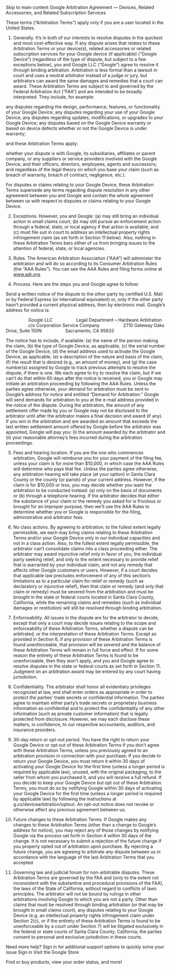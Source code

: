 Skip to main content
Google Arbitration Agreement — Devices, Related Accessories, and Related Subscription Services

These terms (“Arbitration Terms”) apply only if you are a user located in the United States. 

1. Generally. It’s in both of our interests to resolve disputes in the quickest and most cost-effective way. If any dispute arises that relates to these Arbitration Terms or your device(s), related accessories or related subscription services for your Google device (if applicable) (“Google Device”) (regardless of the type of dispute, but subject to a few exceptions below), you and Google LLC (“Google”) agree to resolve it through binding arbitration. Arbitration is less formal than a lawsuit in court and uses a neutral arbitrator instead of a judge or jury, but arbitrators can award the same damages and remedies that a court can award. These Arbitration Terms are subject to and governed by the Federal Arbitration Act (“FAA”) and are intended to be broadly interpreted. They include, for example:

any disputes regarding the design, performance, features, or functionality of your Google Device;
any disputes regarding your use of your Google Device;
any disputes regarding updates, modifications, or upgrades to your Google Device;
any disputes based on the Google Device warranty or based on device defects whether or not the Google Device is under warranty; 

and these Arbitration Terms apply:

whether your dispute is with Google, its subsidiaries, affiliates or parent company, or any suppliers or service providers involved with the Google Device, and their officers, directors, employees, agents and successors; and
regardless of the legal theory on which you base your claim (such as breach of warranty, breach of contract, negligence, etc.).

For disputes or claims relating to your Google Device, these Arbitration Terms supersede any terms regarding dispute resolution in any other agreement between you and Google and contain the whole agreement between us with respect to disputes or claims relating to your Google Device.

2. Exceptions. However, you and Google: (a) may still bring an individual action in small claims court; (b) may still pursue an enforcement action through a federal, state, or local agency if that action is available; and (c) must file suit in court to address an intellectual property rights infringement claim (as set forth in Section 11 below). Also, nothing in these Arbitration Terms bars either of us from bringing issues to the attention of federal, state, or local agencies.

3. Rules. The American Arbitration Association (“AAA”) will administer the arbitration and will do so according to its Consumer Arbitration Rules (the “AAA Rules”). You can see the AAA Rules and filing forms online at www.adr.org.

4. Process. Here are the steps you and Google agree to follow:

Send a written notice of the dispute to the other party by certified U.S. Mail or by Federal Express (or international equivalent) or, only if the other party hasn’t provided a current physical address, then by electronic mail. Google’s address for notice is:

                  Google LLC
                  Legal Department – Hardware Arbitration 
                  c/o Corporation Service Company
                  2710 Gateway Oaks Drive, Suite 150N
                  Sacramento, CA 95833

The notice has to include, if available: (a) the name of the person making the claim, (b) the type of Google Device, as applicable, (c) the serial number of the Google Device, (d) the email address used to activate the Google Device, as applicable, (e) a description of the nature and basis of the claim, (f) the result that is desired (e.g., an amount of money), and (g) the case number(s) assigned by Google to track previous attempts to resolve the dispute, if there is one.
We each agree to try to resolve the claim, but if we can’t do that within 60 days after the notice is received, you or Google may initiate an arbitration proceeding by following the AAA Rules. Unless the parties agree otherwise, your demand for arbitration must be sent to Google’s address for notice and entitled “Demand for Arbitration.” Google will send demands for arbitration to you at the e-mail address provided in the notice of the dispute.
During the arbitration, the amount of any settlement offer made by you or Google may not be disclosed to the arbitrator until after the arbitrator makes a final decision and award (if any).
If you win in the arbitration and are awarded an amount that exceeds the last written settlement amount offered by Google before the arbitrator was appointed, Google will pay you: (i) the amount awarded by the arbitrator and (ii) your reasonable attorney’s fees incurred during the arbitration proceedings.

5. Fees and hearing location. If you are the one who commences arbitration, Google will reimburse you for your payment of the filing fee, unless your claim is for more than $10,000, in which case the AAA Rules will determine who pays that fee. Unless the parties agree otherwise, any arbitration hearing will take place (at your option) in Santa Clara County or the county (or parish) of your current address. However, if the claim is for $10,000 or less, you may decide whether you want the arbitration to be conducted instead: (a) only on the basis of documents or (b) through a telephone hearing. If the arbitrator decides that either the substance of your claim or the remedy you asked for is frivolous or brought for an improper purpose, then we’ll use the AAA Rules to determine whether you or Google is responsible for the filing, administrative and arbitrator fees.

6. No class actions. By agreeing to arbitration, to the fullest extent legally permissible, we each may bring claims relating to these Arbitration Terms and/or your Google Device only in our individual capacities and not in a class action. Also, to the fullest extent legally permissible, the arbitrator can’t consolidate claims into a class proceeding either. The arbitrator may award injunctive relief only in favor of you, the individual party seeking relief, and only to the extent necessary to provide relief that is warranted by your individual claim, and not any remedy that affects other Google customers or users. However, if a court decides that applicable law precludes enforcement of any of this section’s limitations as to a particular claim for relief or remedy (such as declaratory or injunctive relief), then that claim or remedy (and only that claim or remedy) must be severed from the arbitration and must be brought in the state or federal courts located in Santa Clara County, California, while the remaining claims and remedies (such as individual damages or restitution) will still be resolved through binding arbitration.  

7. Enforceability. All issues in the dispute are for the arbitrator to decide, except that only a court may decide issues relating to the scope and enforceability of these Arbitration Terms, whether a dispute can be arbitrated, or the interpretation of these Arbitration Terms. Except as provided in Section 6, if any provision of these Arbitration Terms is found unenforceable, that provision will be severed and the balance of these Arbitration Terms will remain in full force and effect. If for some reason the entirety of these Arbitration Terms is found to be unenforceable, then they won’t apply, and you and Google agree to resolve disputes in the state or federal courts as set forth in Section 11. Judgment on an arbitration award may be entered by any court having jurisdiction.

8. Confidentiality. The arbitrator shall honor all evidentiary privileges recognized at law, and shall enter orders as appropriate in order to protect the parties’ trade secrets or confidential information. The parties agree to maintain either party’s trade secrets or proprietary business information as confidential and to protect the confidentiality of any other information (such as private customer information) that is legally protected from disclosure. However, we may each disclose these matters, in confidence, to our respective accountants, auditors, and insurance providers.

9. 30-day return or opt-out period. You have the right to return your Google Device or opt out of these Arbitration Terms if you don’t agree with these Arbitration Terms, unless you previously agreed to an arbitration provision in connection with your purchase. If you decide to return your Google Device, you must return it within 30 days of activating your Google Device for the first time (unless a longer period is required by applicable law), unused, with the original packaging, to the seller from whom you purchased it, and you will receive a full refund. If you decide to keep your Google Device but opt out of these Arbitration Terms, you must do so by notifying Google within 30 days of activating your Google Device for the first time (unless a longer period is required by applicable law) by following the instructions at g.co/devicearbitration/optout. An opt-out notice does not revoke or otherwise affect any previous agreement between us.

10. Future changes to these Arbitration Terms. If Google makes any changes to these Arbitration Terms (other than a change to Google’s address for notice), you may reject any of those changes by notifying Google via the process set forth in Section 4 within 30 days of the change. It is not necessary to submit a rejection of the future change if you properly opted out of arbitration upon purchase. By rejecting a future change, you are agreeing to arbitrate any dispute between us in accordance with the language of the last Arbitration Terms that you accepted.

11. Governing law and judicial forum for non-arbitrable disputes. These Arbitration Terms are governed by the FAA and (only to the extent not inconsistent with the substantive and procedural provisions of the FAA), the laws of the State of California, without regard to conflicts of laws principles. The arbitrator will not be bound by rulings in other arbitrations involving Google to which you are not a party. Other than claims that must be resolved through binding arbitration (or that may be brought in small claims court), any disputes relating to your Google Device (e.g. an intellectual property rights infringement claim under Section 2(c), or if the entirety of these Arbitration Terms is found to be unenforceable by a court under Section 7) will be litigated exclusively in the federal or state courts of Santa Clara County, California; the parties consent to personal and exclusive jurisdiction in these courts.

Need more help?
Sign in for additional support options to quickly solve your issue
Sign in
Visit the Google Store

Find or buy products, view your order status, and more!